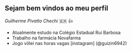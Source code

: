 ## Sejam bem vindos ao meu perfil

_Guilherme Pivatto Chechi_ 🇧🇷 👍 

- Atualmente estudo na Colégio Estadual Rui Barbosa 
- Trabalho na farmácia Novafarma
- Jogo vôlei nas horas vagas
[instagram] (@guizin6942)
